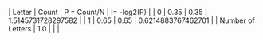 

|         Letter         |         Count          |      P = Count/N       |      I= -log2(P)       |
|           0            |          0.35          |          0.35          |   1.5145731728297582   |
|           1            |          0.65          |          0.65          |   0.6214883767462701   |
|   Number of Letters    |          1.0           |                        |                        | 

